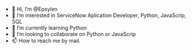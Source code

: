 - 👋 Hi, I’m @Epsylen
- 👀 I’m interested in ServiceNow Aplication Developer, Python, JavaScrip, SQL
- 🌱 I’m currently learning Python
- 💞️ I’m looking to collaborate on Python or JavaScrip
- 📫 How to reach me by mail.

<!---
Epsylen/Epsylen is a ✨ special ✨ repository because its `README.md` (this file) appears on your GitHub profile.
You can click the Preview link to take a look at your changes.
--->
